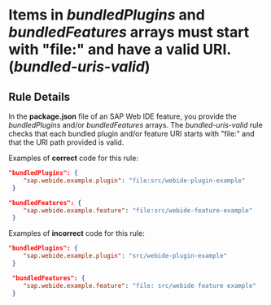 # Items in _bundledPlugins_ and _bundledFeatures_ arrays must start with "file:" and have a valid URI. (_bundled-uris-valid_)

## Rule Details

In the **package.json** file of an SAP Web IDE feature, you provide the _bundledPlugins_ and/or _bundledFeatures_ arrays. The _bundled-uris-valid_ rule checks that each bundled plugin and/or feature URI starts with "file:" and that the URI path provided is valid.

Examples of **correct** code for this rule:

```json
"bundledPlugins": {
    "sap.webide.example.plugin": "file:src/webide-plugin-example"
 }

"bundledFeatures": {
    "sap.webide.example.feature": "file:src/webide-feature-example"
 }
```

Examples of **incorrect** code for this rule:

```json
"bundledPlugins": {
    "sap.webide.example.plugin": "src/webide-plugin-example"
 }

 "bundledFeatures": {
    "sap.webide.example.feature": "file: src/webide feature example"
 }
```
